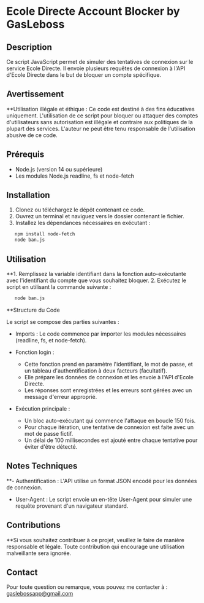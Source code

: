 # Ecole Directe Account Blocker by GasLeboss

## Description

Ce script JavaScript permet de simuler des tentatives de connexion sur le service Ecole Directe. Il envoie plusieurs requêtes de connexion à l'API d'Ecole Directe dans le but de bloquer un compte spécifique.

## Avertissement

**Utilisation illégale et éthique : Ce code est destiné à des fins éducatives uniquement. L'utilisation de ce script pour bloquer ou attaquer des comptes d'utilisateurs sans autorisation est illégale et contraire aux politiques de la plupart des services. L'auteur ne peut être tenu responsable de l'utilisation abusive de ce code.

## Prérequis

- Node.js (version 14 ou supérieure)
- Les modules Node.js readline, fs et node-fetch

## Installation

1. Clonez ou téléchargez le dépôt contenant ce code.
2. Ouvrez un terminal et naviguez vers le dossier contenant le fichier.
3. Installez les dépendances nécessaires en exécutant :
```bash
   npm install node-fetch
   node ban.js
```

## Utilisation

**1. Remplissez la variable identifiant dans la fonction auto-exécutante avec l'identifiant du compte que vous souhaitez bloquer.
2. Exécutez le script en utilisant la commande suivante :
```bash
   node ban.js
```

**Structure du Code

Le script se compose des parties suivantes :

- Imports : Le code commence par importer les modules nécessaires (readline, fs, et node-fetch).

- Fonction login : 
  - Cette fonction prend en paramètre l'identifiant, le mot de passe, et un tableau d'authentification à deux facteurs (facultatif).
  - Elle prépare les données de connexion et les envoie à l'API d'Ecole Directe.
  - Les réponses sont enregistrées et les erreurs sont gérées avec un message d'erreur approprié.

- Exécution principale :
  - Un bloc auto-exécutant qui commence l'attaque en boucle 150 fois.
  - Pour chaque itération, une tentative de connexion est faite avec un mot de passe fictif.
  - Un délai de 100 millisecondes est ajouté entre chaque tentative pour éviter d'être détecté.

## Notes Techniques

**- Authentification : L'API utilise un format JSON encodé pour les données de connexion.
- User-Agent : Le script envoie un en-tête User-Agent pour simuler une requête provenant d'un navigateur standard.

## Contributions

**Si vous souhaitez contribuer à ce projet, veuillez le faire de manière responsable et légale. Toute contribution qui encourage une utilisation malveillante sera ignorée.

## Contact

Pour toute question ou remarque, vous pouvez me contacter à : gaslebossapp@gmail.com
